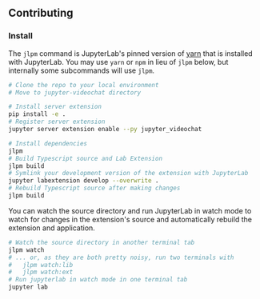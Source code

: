## Contributing

### Install

The `jlpm` command is JupyterLab's pinned version of
[yarn](https://yarnpkg.com/) that is installed with JupyterLab. You may use
`yarn` or `npm` in lieu of `jlpm` below, but internally some subcommands will
use `jlpm`.

```bash
# Clone the repo to your local environment
# Move to jupyter-videochat directory

# Install server extension
pip install -e .
# Register server extension
jupyter server extension enable --py jupyter_videochat

# Install dependencies
jlpm
# Build Typescript source and Lab Extension
jlpm build
# Symlink your development version of the extension with JupyterLab
jupyter labextension develop --overwrite .
# Rebuild Typescript source after making changes
jlpm build
```

You can watch the source directory and run JupyterLab in watch mode to watch for
changes in the extension's source and automatically rebuild the extension and
application.

```bash
# Watch the source directory in another terminal tab
jlpm watch
# ... or, as they are both pretty noisy, run two terminals with
#   jlpm watch:lib
#   jlpm watch:ext
# Run jupyterlab in watch mode in one terminal tab
jupyter lab
```
